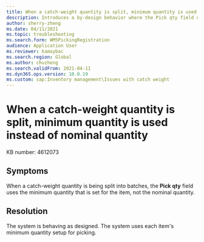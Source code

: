 ```yaml
---
title: When a catch-weight quantity is split, minimum quantity is used instead of nominal quantity
description: Introduces a by-design behavior where the Pick qty field uses the minimum quantity that is set for the item when a catch-weight quantity is being split into batches.
author: sherry-zheng
ms.date: 04/11/2021
ms.topic: troubleshooting
ms.search.form: WMSPickingRegistration
audience: Application User
ms.reviewer: kamaybac
ms.search.region: Global
ms.author: chuzheng
ms.search.validFrom: 2021-04-11
ms.dyn365.ops.version: 10.0.19
ms.custom: sap:Inventory management\Issues with catch weight
---
```

# When a catch-weight quantity is split, minimum quantity is used instead of nominal quantity

KB number: 4612073

## Symptoms

When a catch-weight quantity is being split into batches, the **Pick qty** field uses the minimum quantity that is set for the item, not the nominal quantity.

## Resolution

The system is behaving as designed. The system uses each item's minimum quantity setup for picking.
